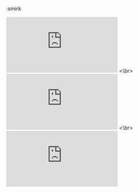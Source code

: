 :smirk

![MySQL DATA](https://github.com/awesome33rabbit/mission/blob/master/DATA.md)
<\br>
![RESTAPI](https://github.com/awesome33rabbit/mission/blob/master/RESTAPI.md)
<\br>
![DEPLOYMENT](https://github.com/awesome33rabbit/mission/blob/master/DEPLOYMENT.md)

